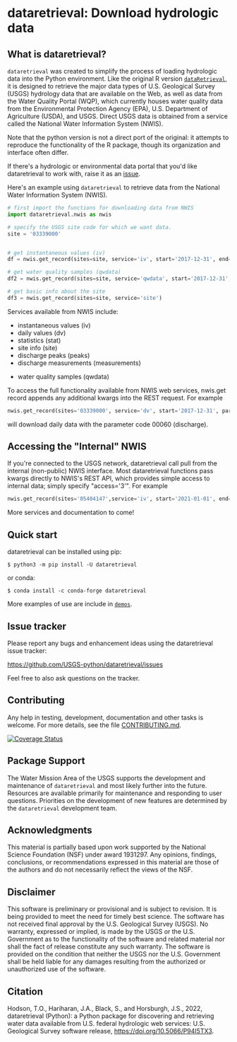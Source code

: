 # dataretrieval: Download hydrologic data

## What is dataretrieval?
`dataretrieval` was created to simplify the process of loading hydrologic data into the Python environment.
Like the original R version [`dataRetrieval`](https://github.com/DOI-USGS/dataRetrieval),
it is designed to retrieve the major data types of U.S. Geological Survey (USGS) hydrology
data that are available on the Web, as well as data from the Water
Quality Portal (WQP), which currently houses water quality data from the
Environmental Protection Agency (EPA), U.S. Department of Agriculture
(USDA), and USGS. Direct USGS data is obtained from a service called the
National Water Information System (NWIS).

Note that the python version is not a direct port of the original: it attempts to reproduce the functionality of the R package,
though its organization and interface often differ.

If there's a hydrologic or environmental data portal that you'd like dataretrieval to 
work with, raise it as an [issue](https://github.com/USGS-python/dataretrieval/issues).

Here's an example using `dataretrieval` to retrieve data from the National Water Information System (NWIS).

```python
# first import the functions for downloading data from NWIS
import dataretrieval.nwis as nwis

# specify the USGS site code for which we want data.
site = '03339000'


# get instantaneous values (iv)
df = nwis.get_record(sites=site, service='iv', start='2017-12-31', end='2018-01-01')

# get water quality samples (qwdata)
df2 = nwis.get_record(sites=site, service='qwdata', start='2017-12-31', end='2018-01-01')

# get basic info about the site
df3 = nwis.get_record(sites=site, service='site')
```
Services available from NWIS include:
- instantaneous values (iv)
- daily values (dv)
- statistics (stat)
- site info (site)
- discharge peaks (peaks)
- discharge measurements (measurements)
* water quality samples (qwdata)

To access the full functionality available from NWIS web services, nwis.get record appends any additional kwargs into the REST request. For example
```python
nwis.get_record(sites='03339000', service='dv', start='2017-12-31', parameterCd='00060')
```
will download daily data with the parameter code 00060 (discharge).

## Accessing the "Internal" NWIS
If you're connected to the USGS network, dataretrieval call pull from the internal (non-public) NWIS interface.
Most dataretrieval functions pass kwargs directly to NWIS's REST API, which provides simple access to internal data; simply specify "access='3'".
For example
```python
nwis.get_record(sites='05404147',service='iv', start='2021-01-01', end='2021-3-01', access='3')
```

More services and documentation to come!

## Quick start

dataretrieval can be installed using pip:
	
    $ python3 -m pip install -U dataretrieval

or conda:

    $ conda install -c conda-forge dataretrieval

More examples of use are include in [`demos`](https://github.com/USGS-python/dataretrieval/tree/master/demos).

## Issue tracker

Please report any bugs and enhancement ideas using the dataretrieval issue
tracker:

  https://github.com/USGS-python/dataretrieval/issues

Feel free to also ask questions on the tracker.


## Contributing

Any help in testing, development, documentation and other tasks is welcome.
For more details, see the file [CONTRIBUTING.md](CONTRIBUTING.md).


[![Coverage Status](https://coveralls.io/repos/github/thodson-usgs/data_retrieval/badge.svg?branch=master)](https://coveralls.io/github/thodson-usgs/data_retrieval?branch=master)

## Package Support
The Water Mission Area of the USGS supports the development and maintenance of `dataretrieval`
and most likely further into the future.
Resources are available primarily for maintenance and responding to user questions.
Priorities on the development of new features are determined by the `dataretrieval` development team.


## Acknowledgments
This material is partially based upon work supported by the National Science Foundation (NSF) under award 1931297.
Any opinions, findings, conclusions, or recommendations expressed in this material are those of the authors and do not necessarily reflect the views of the NSF.

## Disclaimer

This software is preliminary or provisional and is subject to revision. 
It is being provided to meet the need for timely best science.
The software has not received final approval by the U.S. Geological Survey (USGS).
No warranty, expressed or implied, is made by the USGS or the U.S. Government as to the functionality of the software and related material nor shall the fact of release constitute any such warranty. 
The software is provided on the condition that neither the USGS nor the U.S. Government shall be held liable for any damages resulting from the authorized or unauthorized use of the software.

## Citation

Hodson, T.O., Hariharan, J.A., Black, S., and Horsburgh, J.S., 2022, dataretrieval (Python): a Python package for discovering
and retrieving water data available from U.S. federal hydrologic web services:
U.S. Geological Survey software release,
https://doi.org/10.5066/P94I5TX3.
